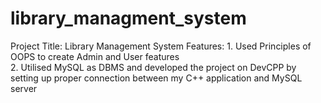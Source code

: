 # library_managment_system
Project Title: Library Management System  Features: 1. Used Principles of OOPS to create Admin and User features <br>
2. Utilised MySQL as DBMS and developed the project on DevCPP by setting up proper connection between my C++ application and MySQL server

